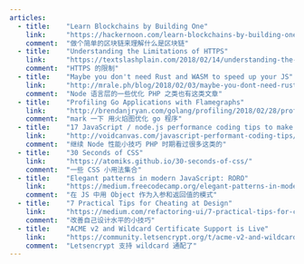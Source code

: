 ```yaml
---
articles:
  - title:    "Learn Blockchains by Building One"
    link:     "https://hackernoon.com/learn-blockchains-by-building-one-117428612f46"
    comment:  "做个简单的区块链来理解什么是区块链"
  - title:    "Understanding the Limitations of HTTPS"
    link:     "https://textslashplain.com/2018/02/14/understanding-the-limitations-of-https/"
    comment:  "HTTPS 的限制"
  - title:    "Maybe you don't need Rust and WASM to speed up your JS"
    link:     "http://mrale.ph/blog/2018/02/03/maybe-you-dont-need-rust-to-speed-up-your-js.html"
    comment:  "Node 语言层的一些优化 PHP 之类也有这类文章"
  - title:    "Profiling Go Applications with Flamegraphs"
    link:     "http://brendanjryan.com/golang/profiling/2018/02/28/profiling-go-applications.html"
    comment:  "mark 一下 用火焰图优化 go 程序"
  - title:    "17 JavaScript / node.js performance coding tips to make applications faster"
    link:     "http://voidcanvas.com/javascript-performant-coding-tips/"
    comment:  "继续 Node 性能小技巧 PHP 时期看过很多这类的"
  - title:    "30 Seconds of CSS"
    link:     "https://atomiks.github.io/30-seconds-of-css/"
    comment:  "一些 CSS 小用法集合"
  - title:    "Elegant patterns in modern JavaScript: RORO"
    link:     "https://medium.freecodecamp.org/elegant-patterns-in-modern-javascript-roro-be01e7669cbd"
    comment:  "在 JS 中用 Object 作为入参和返回值的模式"
  - title:    "7 Practical Tips for Cheating at Design"
    link:     "https://medium.com/refactoring-ui/7-practical-tips-for-cheating-at-design-40c736799886"
    comment:  "改善自己设计水平的小技巧"
  - title:    "ACME v2 and Wildcard Certificate Support is Live"
    link:     "https://community.letsencrypt.org/t/acme-v2-and-wildcard-certificate-support-is-live/55579"
    comment:  "Letsencrypt 支持 wildcard 通配了"
---
```


